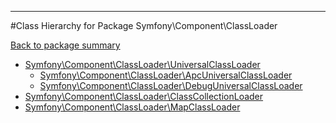 - - -

#Class Hierarchy for Package Symfony\Component\ClassLoader

<div><a href='https://github.com/JeyDotC/Hirudo-docs/blob/master/Symfony/Component/ClassLoader/'>Back to package summary</a></div>

<ul>
<li><a href="https://github.com/JeyDotC/Hirudo-docs/blob/master/Symfony/Component/ClassLoader/UniversalClassLoader.md">Symfony\Component\ClassLoader\UniversalClassLoader</a><ul>
<li><a href="https://github.com/JeyDotC/Hirudo-docs/blob/master/Symfony/Component/ClassLoader/ApcUniversalClassLoader.md">Symfony\Component\ClassLoader\ApcUniversalClassLoader</a></li>
<li><a href="https://github.com/JeyDotC/Hirudo-docs/blob/master/Symfony/Component/ClassLoader/DebugUniversalClassLoader.md">Symfony\Component\ClassLoader\DebugUniversalClassLoader</a></li>
</ul>
</li>
<li><a href="https://github.com/JeyDotC/Hirudo-docs/blob/master/Symfony/Component/ClassLoader/ClassCollectionLoader.md">Symfony\Component\ClassLoader\ClassCollectionLoader</a></li>
<li><a href="https://github.com/JeyDotC/Hirudo-docs/blob/master/Symfony/Component/ClassLoader/MapClassLoader.md">Symfony\Component\ClassLoader\MapClassLoader</a></li>
</ul>
